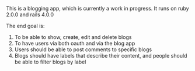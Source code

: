This is a blogging app, which is currently a work in progress. It runs on ruby 2.0.0 and rails 4.0.0

The end goal is:
1. To be able to show, create, edit and delete blogs
2. To have users via both oauth and via the blog app
3. Users should be able to post comments to specific blogs
4. Blogs should have labels that describe their content, and people should be able to filter blogs by label